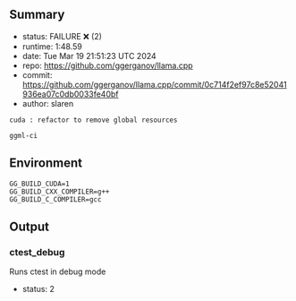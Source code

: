 ## Summary

- status:  FAILURE ❌ (2)
- runtime: 1:48.59
- date:    Tue Mar 19 21:51:23 UTC 2024
- repo:    https://github.com/ggerganov/llama.cpp
- commit:  https://github.com/ggerganov/llama.cpp/commit/0c714f2ef97c8e52041936ea07c0db0033fe40bf
- author:  slaren
```
cuda : refactor to remove global resources

ggml-ci
```

## Environment

```
GG_BUILD_CUDA=1
GG_BUILD_CXX_COMPILER=g++
GG_BUILD_C_COMPILER=gcc
```

## Output

### ctest_debug

Runs ctest in debug mode
- status: 2
```

```

